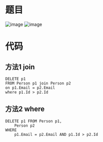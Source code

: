 # 题目
![image](https://github.com/17230592226/LeetCode/assets/57279736/781e0ef6-7e43-4993-b620-48e728e30f90)
![image](https://github.com/17230592226/LeetCode/assets/57279736/88c4d184-bc6e-4429-b0be-0147a32f450c)

# 代码
## 方法1 join
```
DELETE p1 
FROM Person p1 join Person p2
on p1.Email = p2.Email 
where p1.Id > p2.Id
```
## 方法2 where
```
DELETE p1 FROM Person p1,
    Person p2
WHERE
    p1.Email = p2.Email AND p1.Id > p2.Id
```
